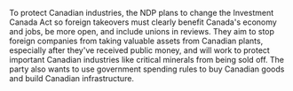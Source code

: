 To protect Canadian industries, the NDP plans to change the Investment Canada Act so foreign takeovers must clearly benefit Canada's economy and jobs, be more open, and include unions in reviews. They aim to stop foreign companies from taking valuable assets from Canadian plants, especially after they've received public money, and will work to protect important Canadian industries like critical minerals from being sold off. The party also wants to use government spending rules to buy Canadian goods and build Canadian infrastructure.
